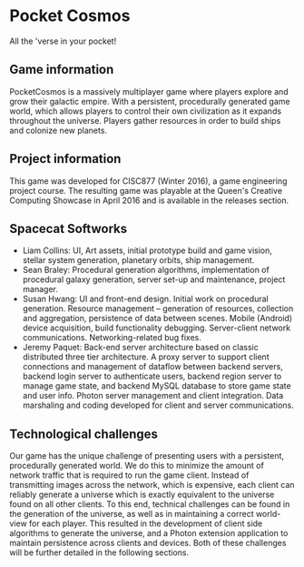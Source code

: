 # Pocket Cosmos
All the 'verse in your pocket!

## Game information
PocketCosmos is a massively multiplayer game where players explore and grow their galactic empire. With a persistent, procedurally generated game world, which allows players to control their own civilization as it expands throughout the universe. Players gather resources in order to build ships and colonize new planets.

## Project information
This game was developed for CISC877 (Winter 2016), a game engineering project course. The resulting game was playable at the Queen's Creative Computing Showcase in April 2016 and is available in the releases section.

## Spacecat Softworks
* Liam Collins: UI, Art assets, initial prototype build and game vision, stellar system generation, planetary orbits, ship management.
* Sean Braley: Procedural generation algorithms, implementation of procedural galaxy generation, server set-up and maintenance, project manager.
* Susan Hwang: UI and front-end design. Initial work on procedural generation. Resource management – generation of resources, collection and aggregation, persistence of data between scenes. Mobile (Android) device acquisition, build functionality debugging. Server-client network communications. Networking-related bug fixes.
* Jeremy Paquet: Back-end server architecture based on classic distributed three tier architecture. A proxy server to support client connections and management of dataflow between backend servers, backend login server to authenticate users, backend region server to manage game state, and backend MySQL database to store game state and user info. Photon server management and client integration. Data marshaling and coding developed for client and server communications.

## Technological challenges
Our game has the unique challenge of presenting users with a persistent, procedurally generated world. We do this to minimize the amount of network traffic that is required to run the game client. Instead of transmitting images across the network, which is expensive, each client can reliably generate a universe which is exactly equivalent to the universe found on all other clients. To this end, technical challenges can be found in the generation of the universe, as well as in maintaining a correct world-view for each player. This resulted in the development of client side algorithms to generate the universe, and a Photon extension application to maintain persistence across clients and devices. Both of these challenges will be further detailed in the following sections.
